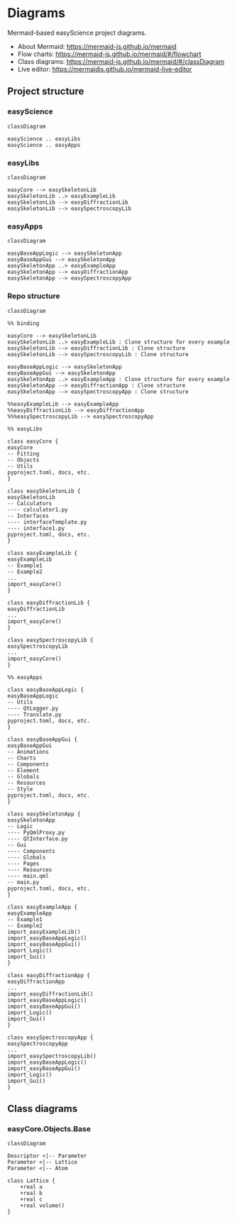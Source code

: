 # Diagrams

Mermaid-based easyScience project diagrams.

* About Mermaid: https://mermaid-js.github.io/mermaid
* Flow charts: https://mermaid-js.github.io/mermaid/#/flowchart
* Class diagrams: https://mermaid-js.github.io/mermaid/#/classDiagram
* Live editor: https://mermaidjs.github.io/mermaid-live-editor

## Project structure

### easyScience

```mermaid
classDiagram

easyScience .. easyLibs
easyScience .. easyApps
```

### easyLibs

```mermaid
classDiagram

easyCore --> easySkeletonLib
easySkeletonLib ..> easyExampleLib
easySkeletonLib --> easyDiffractionLib
easySkeletonLib --> easySpectroscopyLib
```

### easyApps

```mermaid
classDiagram

easyBaseAppLogic --> easySkeletonApp
easyBaseAppGui --> easySkeletonApp
easySkeletonApp ..> easyExampleApp
easySkeletonApp --> easyDiffractionApp
easySkeletonApp --> easySpectroscopyApp
```

### Repo structure

```mermaid
classDiagram

%% binding

easyCore --> easySkeletonLib
easySkeletonLib ..> easyExampleLib : Clone structure for every example
easySkeletonLib --> easyDiffractionLib : Clone structure
easySkeletonLib --> easySpectroscopyLib : Clone structure

easyBaseAppLogic --> easySkeletonApp
easyBaseAppGui --> easySkeletonApp
easySkeletonApp ..> easyExampleApp : Clone structure for every example
easySkeletonApp --> easyDiffractionApp : Clone structure
easySkeletonApp --> easySpectroscopyApp : Clone structure

%%easyExampleLib --> easyExampleApp
%%easyDiffractionLib --> easyDiffractionApp
%%%easySpectroscopyLib --> easySpectroscopyApp

%% easyLibs

class easyCore {
easyCore
-- Fitting
-- Objects
-- Utils
pyproject.toml, docs, etc.
}

class easySkeletonLib {
easySkeletonLib
-- Calculators
---- calculator1.py
-- Interfaces
---- interfaceTemplate.py
---- interface1.py
pyproject.toml, docs, etc.
}

class easyExampleLib {
easyExampleLib
-- Example1
-- Example2
...
import_easyCore()
}

class easyDiffractionLib {
easyDiffractionLib
...
import_easyCore()
}

class easySpectroscopyLib {
easySpectroscopyLib
...
import_easyCore()
}

%% easyApps

class easyBaseAppLogic {
easyBaseAppLogic
-- Utils
---- QtLogger.py
---- Translate.py
pyproject.toml, docs, etc.
}

class easyBaseAppGui {
easyBaseAppGui
-- Animations
-- Charts
-- Components
-- Element
-- Globals
-- Resources
-- Style
pyproject.toml, docs, etc.
}

class easySkeletonApp {
easySkeletonApp
-- Logic
---- PyQmlProxy.py
---- QtInterface.py
-- Gui
---- Components
---- Globals
---- Pages
---- Resources
---- main.qml
-- main.py
pyproject.toml, docs, etc.
}

class easyExampleApp {
easyExampleApp
-- Example1
-- Example2
import_easyExampleLib()
import_easyBaseAppLogic()
import_easyBaseAppGui()
import_Logic()
import_Gui()
}

class easyDiffractionApp {
easyDiffractionApp
...
import_easyDiffractionLib()
import_easyBaseAppLogic()
import_easyBaseAppGui()
import_Logic()
import_Gui()
}

class easySpectroscopyApp {
easySpectroscopyApp
...
import_easySpectroscopyLib()
import_easyBaseAppLogic()
import_easyBaseAppGui()
import_Logic()
import_Gui()
}
```

## Class diagrams

### easyCore.Objects.Base

```mermaid
classDiagram

Descriptor <|-- Parameter
Parameter <|-- Lattice
Parameter <|-- Atom

class Lattice {
	+real a
	+real b
	+real c
	+real volume()
}
```
